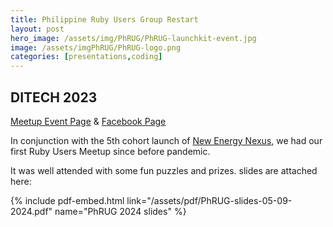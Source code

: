 ```yaml
---
title: Philippine Ruby Users Group Restart
layout: post
hero_image: /assets/img/PhRUG/PhRUG-launchkit-event.jpg
image: /assets/imgPhRUG/PhRUG-logo.png
categories: [presentations,coding]
---
```


## DITECH 2023

[Meetup Event Page](https://www.meetup.com/ruby-phil/events/300734712)
&
[Facebook Page](https://www.facebook.com/phrug)

In conjunction with the 5th cohort launch of [New Energy Nexus](http://newenergynexusnetwork.com/), we had our first Ruby Users Meetup since before pandemic.

It was well attended with some fun puzzles and prizes.  slides are attached here:

{% include pdf-embed.html link="/assets/pdf/PhRUG-slides-05-09-2024.pdf" name="PhRUG 2024 slides" %}